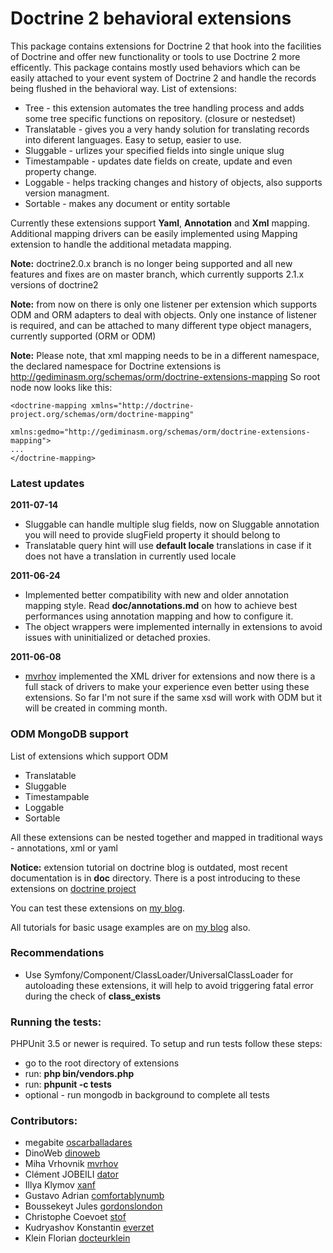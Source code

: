 # Doctrine 2 behavioral extensions

This package contains extensions for Doctrine 2 that hook into the facilities of Doctrine and
offer new functionality or tools to use Doctrine 2 more efficently. This package contains mostly
used behaviors which can be easily attached to your event system of Doctrine 2 and handle the
records being flushed in the behavioral way. List of extensions:

- Tree - this extension automates the tree handling process and adds some tree specific functions on repository. (closure or nestedset)
- Translatable - gives you a very handy solution for translating records into diferent languages. Easy to setup, easier to use.
- Sluggable - urlizes your specified fields into single unique slug
- Timestampable - updates date fields on create, update and even property change.
- Loggable - helps tracking changes and history of objects, also supports version managment.
- Sortable - makes any document or entity sortable

Currently these extensions support **Yaml**, **Annotation**  and **Xml** mapping. Additional mapping drivers
can be easily implemented using Mapping extension to handle the additional metadata mapping.

**Note:** doctrine2.0.x branch is no longer being supported and all new features
and fixes are on master branch, which currently supports 2.1.x versions of doctrine2

**Note:** from now on there is only one listener per extension which supports ODM and ORM adapters to deal with objects. Only one instance of listener is 
required, and can be attached to many different type object managers, currently supported (ORM or ODM)

**Note:** Please note, that xml mapping needs to be in a different namespace, the declared namespace for
Doctrine extensions is http://gediminasm.org/schemas/orm/doctrine-extensions-mapping
So root node now looks like this:

```
<doctrine-mapping xmlns="http://doctrine-project.org/schemas/orm/doctrine-mapping"
                 xmlns:gedmo="http://gediminasm.org/schemas/orm/doctrine-extensions-mapping">
...
</doctrine-mapping>
```

### Latest updates

**2011-07-14**

- Sluggable can handle multiple slug fields, now on Sluggable annotation you will need
to provide slugField property it should belong to
- Translatable query hint will use **default locale** translations in case if it does not
have a translation in currently used locale

**2011-06-24**

- Implemented better compatibility with new and older annotation mapping style. Read
**doc/annotations.md** on how to achieve best performances using annotation mapping and
how to configure it.
- The object wrappers were implemented internally in extensions to avoid issues with
uninitialized or detached proxies.

**2011-06-08**

- [mvrhov](http://github.com/mvrhov) implemented the XML driver for extensions and now
there is a full stack of drivers to make your experience even better using these extensions.
So far I'm not sure if the same xsd will work with ODM but it will be created in comming month.

### ODM MongoDB support

List of extensions which support ODM

- Translatable
- Sluggable
- Timestampable
- Loggable
- Sortable

All these extensions can be nested together and mapped in traditional ways - annotations,
xml or yaml

**Notice:** extension tutorial on doctrine blog is outdated, most recent documentation is in **doc** directory.
There is a post introducing to these extensions on [doctrine project](http://www.doctrine-project.org/blog/doctrine2-behavioral-extensions "Doctrine2 behavior extensions")

You can test these extensions on [my blog](http://gediminasm.org/test/ "Test doctrine behavior extensions").

All tutorials for basic usage examples are on [my blog](http://gediminasm.org "Tutorials for extensions") also.

### Recommendations

- Use Symfony/Component/ClassLoader/UniversalClassLoader for autoloading these extensions, it will help
to avoid triggering fatal error during the check of **class_exists**

### Running the tests:

PHPUnit 3.5 or newer is required.
To setup and run tests follow these steps:

- go to the root directory of extensions
- run: **php bin/vendors.php**
- run: **phpunit -c tests**
- optional - run mongodb in background to complete all tests

### Contributors:

- megabite [oscarballadares](http://github.com/oscarballadares)
- DinoWeb [dinoweb](http://github.com/dinoweb)
- Miha Vrhovnik [mvrhov](http://github.com/mvrhov)
- Clément JOBEILI [dator](http://github.com/dator)
- Illya Klymov [xanf](http://github.com/xanf)
- Gustavo Adrian [comfortablynumb](http://github.com/comfortablynumb)
- Boussekeyt Jules [gordonslondon](http://github.com/gordonslondon)
- Christophe Coevoet [stof](http://github.com/stof)
- Kudryashov Konstantin [everzet](http://github.com/everzet)
- Klein Florian [docteurklein](http://github.com/docteurklein)

